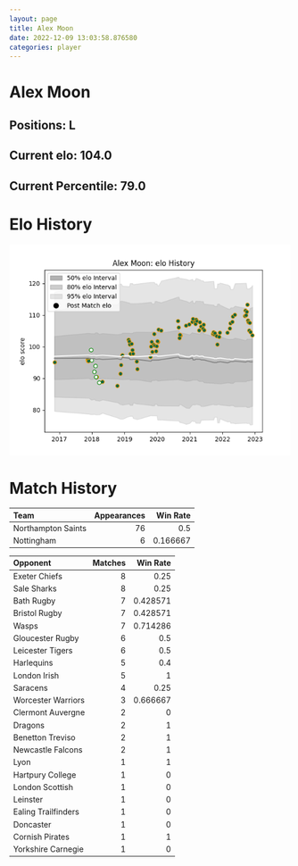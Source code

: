 ```yaml
---  
layout: page  
title: Alex Moon  
date: 2022-12-09 13:03:58.876580  
categories: player  
---
```

# Alex Moon

## Positions: L

## Current elo: 104.0

## Current Percentile: 79.0

# Elo History


![elo history](history_AlexMoon.png)
# Match History


| Team               |   Appearances |   Win Rate |
|:-------------------|--------------:|-----------:|
| Northampton Saints |            76 |   0.5      |
| Nottingham         |             6 |   0.166667 |

| Opponent            |   Matches |   Win Rate |
|:--------------------|----------:|-----------:|
| Exeter Chiefs       |         8 |   0.25     |
| Sale Sharks         |         8 |   0.25     |
| Bath Rugby          |         7 |   0.428571 |
| Bristol Rugby       |         7 |   0.428571 |
| Wasps               |         7 |   0.714286 |
| Gloucester Rugby    |         6 |   0.5      |
| Leicester Tigers    |         6 |   0.5      |
| Harlequins          |         5 |   0.4      |
| London Irish        |         5 |   1        |
| Saracens            |         4 |   0.25     |
| Worcester Warriors  |         3 |   0.666667 |
| Clermont Auvergne   |         2 |   0        |
| Dragons             |         2 |   1        |
| Benetton Treviso    |         2 |   1        |
| Newcastle Falcons   |         2 |   1        |
| Lyon                |         1 |   1        |
| Hartpury College    |         1 |   0        |
| London Scottish     |         1 |   0        |
| Leinster            |         1 |   0        |
| Ealing Trailfinders |         1 |   0        |
| Doncaster           |         1 |   0        |
| Cornish Pirates     |         1 |   1        |
| Yorkshire Carnegie  |         1 |   0        |